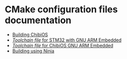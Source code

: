 # CMake configuration files documentation

- [Building ChibiOS](chibios-build.md)
- [_Toolchain file_ for STM32 with GNU ARM Embedded](stm32-gcc-toolchain.md)
- [_Toolchain file_ for ChibiOS GNU ARM Embedded](chibios-toolchain.md)
- [Building using Ninja](ninja-build.md)

